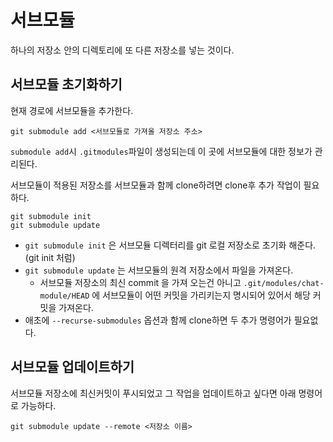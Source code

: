 # 서브모듈
하나의 저장소 안의 디렉토리에 또 다른 저장소를 넣는 것이다.

## 서브모듈 초기화하기
현재 경로에 서브모듈을 추가한다.
```
git submodule add <서브모듈로 가져올 저장소 주소>
```
`submodule add`시 `.gitmodules`파일이 생성되는데 이 곳에 서브모듈에 대한 정보가 관리된다.

서브모듈이 적용된 저장소를 서브모듈과 함께 clone하려면 clone후 추가 작업이 필요하다.
```
git submodule init
git submodule update
```
- `git submodule init` 은 서브모듈 디렉터리를 git 로컬 저장소로 초기화 해준다.(git init 처럼)
- `git submodule update` 는 서브모듈의 원격 저장소에서 파일을 가져온다. 
  - 서브모듈 저장소의 최신 commit 을 가져 오는건 아니고 `.git/modules/chat-module/HEAD` 에 서브모듈이 어떤 커밋을 가리키는지 명시되어 있어서 해당 커밋을 가져온다.
- 애초에 `--recurse-submodules` 옵션과 함께 clone하면 두 추가 명령어가 필요없다.

## 서브모듈 업데이트하기
서브모듈 저장소에 최신커밋이 푸시되었고 그 작업을 업데이트하고 싶다면 아래 명령어로 가능하다.
```
git submodule update --remote <저장소 이름>
```
